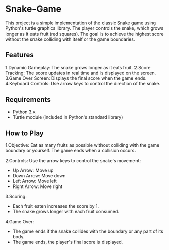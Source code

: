 # Snake-Game
This project is a simple implementation of the classic Snake game using Python's turtle graphics library. The player controls the snake, which grows longer as it eats fruit (red squares). The goal is to achieve the highest score without the snake colliding with itself or the game boundaries.

## Features
1.Dynamic Gameplay: The snake grows longer as it eats fruit.
2.Score Tracking: The score updates in real time and is displayed on the screen.
3.Game Over Screen: Displays the final score when the game ends.
4.Keyboard Controls: Use arrow keys to control the direction of the snake.

## Requirements
- Python 3.x
- Turtle module (included in Python's standard library)


## How to Play

1.Objective: Eat as many fruits as possible without colliding with the game boundary or yourself. The game ends when a collision occurs.

2.Controls:
 Use the arrow keys to control the snake's movement:
 - Up Arrow: Move up
 - Down Arrow: Move down
 - Left Arrow: Move left
 - Right Arrow: Move right

3.Scoring:
- Each fruit eaten increases the score by 1.
- The snake grows longer with each fruit consumed.

4.Game Over:
- The game ends if the snake collides with the boundary or any part of its body.
- The game ends, the player's final score is displayed.
